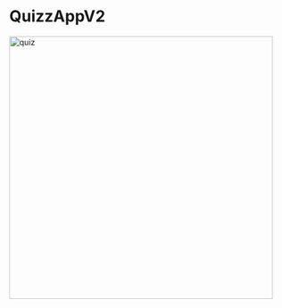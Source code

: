 # QuizzAppV2

<img width="472" alt="quiz" src="https://user-images.githubusercontent.com/49013250/196082905-e4eba96e-aa1a-4d70-86aa-fdeb14840afe.png">
